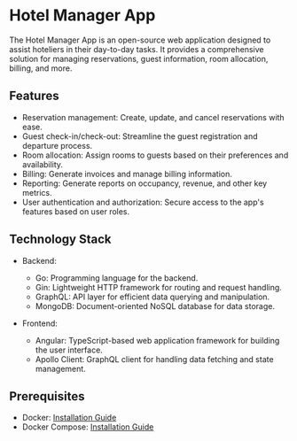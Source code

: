 # Hotel Manager App

The Hotel Manager App is an open-source web application designed to assist hoteliers in their day-to-day tasks. It provides a comprehensive solution for managing reservations, guest information, room allocation, billing, and more.

## Features

- Reservation management: Create, update, and cancel reservations with ease.
- Guest check-in/check-out: Streamline the guest registration and departure process.
- Room allocation: Assign rooms to guests based on their preferences and availability.
- Billing: Generate invoices and manage billing information.
- Reporting: Generate reports on occupancy, revenue, and other key metrics.
- User authentication and authorization: Secure access to the app's features based on user roles.

## Technology Stack

- Backend:
  - Go: Programming language for the backend.
  - Gin: Lightweight HTTP framework for routing and request handling.
  - GraphQL: API layer for efficient data querying and manipulation.
  - MongoDB: Document-oriented NoSQL database for data storage.

- Frontend:
  - Angular: TypeScript-based web application framework for building the user interface.
  - Apollo Client: GraphQL client for handling data fetching and state management.

## Prerequisites

- Docker: [Installation Guide](https://docs.docker.com/get-docker/)
- Docker Compose: [Installation Guide](https://docs.docker.com/compose/install/)

